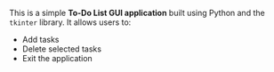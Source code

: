 This is a simple **To-Do List GUI application** built using Python and the `tkinter` library. It allows users to:
 - Add tasks
 - Delete selected tasks
 - Exit the application
